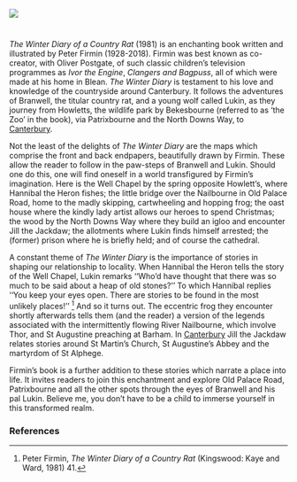 <a href="https://juncture-digital.org"><img src="https://juncture-digital.org/images/ve-button.png"></a>
<param ve-config title="The Winter Diary of a Country Rat by Peter Firmin" author="Dr Simon Wilson" layout="vtl" banner="https://stor.artstor.org/stor/f0782a67-883f-4b39-91f1-7d63e32c9f3b">
<param ve-map center="Q866348" zoom="10">

<param ve-entity eid="Q29303" aliases="Canterbury">
<param ve-entity eid="Q2741069" aliases="Blean">
<param ve-entity eid="Q1836548" aliases="Barham">
<param ve-entity eid="Q7148079" aliases="Patrixbourne">


#

_The Winter Diary of a Country Rat_ (1981) is an enchanting book written and illustrated by Peter Firmin (1928-2018). Firmin was best known as co-creator, with Oliver Postgate, of such classic children’s television programmes as _Ivor the Engine_, _Clangers and Bagpuss_, all of which were made at his home in Blean. _The Winter Diary_ is testament to his love and knowledge of the countryside around Canterbury. It follows the adventures of Branwell, the titular country rat, and a young wolf called Lukin, as they journey from Howletts, the wildlife park by Bekesbourne (referred to as ‘the Zoo’ in the book), via Patrixbourne and the North Downs Way, to [Canterbury](/canterbury/20c-canterbury-home).
<param ve-image url="https://stor.artstor.org/stor/a50ee0cf-5697-4ae5-99cf-5bd9b4f46b75" label="The Winter Diary of a Country Rat" attribution="Peter Firmin. By kind permission of Charlotte Firmin">

Not the least of the delights of _The Winter Diary_ are the maps which comprise the front and back endpapers, beautifully drawn by Firmin. These allow the reader to follow in the paw-steps of Branwell and Lukin. Should one do this, one will find oneself in a world transfigured by Firmin’s imagination. Here is the Well Chapel by the spring opposite Howlett’s, where Hannibal the Heron fishes; the little bridge over the Nailbourne in Old Palace Road, home to the madly skipping, cartwheeling and hopping frog; the oast house where the kindly lady artist allows our heroes to spend Christmas; the wood by the North Downs Way where they build an igloo and encounter Jill the Jackdaw; the allotments where Lukin finds himself arrested; the (former) prison where he is briefly held; and of course the cathedral.  
<param ve-image url="https://stor.artstor.org/stor/f0782a67-883f-4b39-91f1-7d63e32c9f3b" label="Front Paper, The Winter Diary of a Country Rat" attribution="Peter Firmin. By kind permission of Charlotte Firmin">
                                                                                                                                                  
A constant theme of _The Winter Diary_ is the importance of stories in shaping our relationship to locality. When Hannibal the Heron tells the story of the Well Chapel, Lukin remarks ‘‘Who’d have thought that there was so much to be said about a heap of old stones?’’ To which Hannibal replies ‘‘You keep your eyes open. There are stories to be found in the most unlikely places!’’ [^ref1] And so it turns out. The eccentric frog they encounter shortly afterwards tells them (and the reader) a version of the legends associated with the intermittently flowing River Nailbourne, which involve Thor, and St Augustine preaching at Barham. In [Canterbury](/canterbury/20c-canterbury-home) Jill the Jackdaw relates stories around St Martin’s Church, St Augustine’s Abbey and the martyrdom of St Alphege. 
<param ve-image url="https://upload.wikimedia.org/wikipedia/commons/e/e1/Detail_of_Bekesbourne_Well_Chapel_-_geograph.org.uk_-_2053938.jpg" label="
Detail of Bekesbourne Well Chapel" attribution="David Anstiss, via Wikimedia Commons" license="CC BY-SA 2.0"> 
<param ve-image url="https://stor.artstor.org/stor/801c7f8a-436d-4bc2-863f-7be500afda3d" label="St Martin's Church" attribution="Connor Treston">
<param ve-image url="https://upload.wikimedia.org/wikipedia/commons/3/3e/St_Augustines_Abbey%2C_Canterbury_4.jpg" label="St Augustine's Abbey, Canterbury" attribution="Nilfanion, via Wikimedia Commons" license="CC BY-SA 4.0">

Firmin’s book is a further addition to these stories which narrate a place into life. It invites readers to join this enchantment and explore Old Palace Road, Patrixbourne and all the other spots through the eyes of Branwell and his pal Lukin. Believe me, you don’t have to be a child to immerse yourself in this transformed realm.
<param ve-image url="https://upload.wikimedia.org/wikipedia/commons/0/0d/Court_Lodge_on_Old_Palace_Road_-_geograph.org.uk_-_1776450.jpg" label="Court Lodge on Old Palace Road" attribution="David Anstiss" license="CC BY-SA 2.0">

### References

[^ref1]: Peter Firmin, _The Winter Diary of a Country Rat_ (Kingswood: Kaye and Ward, 1981) 41.
<param ve-image url="https://stor.artstor.org/stor/a50ee0cf-5697-4ae5-99cf-5bd9b4f46b75" label="The Winter Diary of a Country Rat" attribution="Peter Firmin. By kind permission of Charlotte Firmin">

